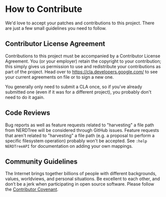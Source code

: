 # How to Contribute

We'd love to accept your patches and contributions to this project. There are
just a few small guidelines you need to follow.

## Contributor License Agreement

Contributions to this project must be accompanied by a Contributor License
Agreement. You (or your employer) retain the copyright to your contribution;
this simply gives us permission to use and redistribute your contributions as
part of the project. Head over to <https://cla.developers.google.com/> to see
your current agreements on file or to sign a new one.

You generally only need to submit a CLA once, so if you've already submitted one
(even if it was for a different project), you probably don't need to do it
again.

## Code Reviews

Bug reports as well as feature requests related to "harvesting" a file path from
NERDTree will be considered through GitHub issues. Feature requests that aren't
related to "harvesting" a file path (e.g. a proposal to perform a specific
filesystem operation) probably won't be accepted. See `:help NERDTreeAPI` for
documentation on adding your own mappings.

## Community Guidelines

The Internet brings together billions of people with different backgrounds,
values, worldviews, and personal situations. Be excellent to each other, and
don’t be a jerk when participating in open source software. Please follow the
[Contributor Covenant](https://contributor-covenant.org/).
